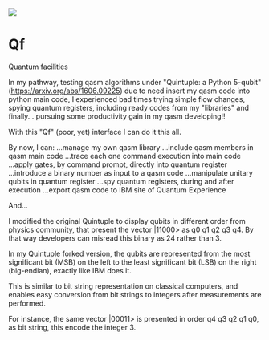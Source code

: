 <img src="https://repository-images.githubusercontent.com/224724030/1a73a600-1228-11ea-87e0-85980de8f75a">

# Qf
Quantum facilities

In my pathway, testing qasm algorithms under "Quintuple: a Python 5-qubit" (https://arxiv.org/abs/1606.09225) due to need insert my qasm code into python main code, I experienced bad times trying simple flow changes, spying quantum registers, including ready codes from my "libraries" and finally... pursuing some productivity gain in my qasm developing!!

With this "Qf" (poor, yet) interface I can do it this all.

By now, I can:
...manage my own qasm library
...include qasm members in qasm main code
...trace each one command execution into main code
...apply gates, by command prompt, directly into quantum register
...introduce a binary number as input to a qasm code
...manipulate unitary qubits in quantum register
...spy quantum registers, during and after execution
...export qasm code to IBM site of Quantum Experience

And...

I modified the original Quintuple to display qubits in different order from physics community, that present the vector |11000> as q0 q1 q2 q3 q4. By that way developers can misread this binary as 24 rather than 3.

In my Quintuple forked version, the qubits are represented from the most significant bit (MSB) on the left to the least significant bit (LSB) on the right (big-endian), exactly like IBM does it.

This is similar to bit string representation on classical computers, and enables easy conversion from bit strings to integers after measurements are performed.

For instance, the same vector |00011> is presented in order q4 q3 q2 q1 q0, as bit string, this encode the integer 3.
